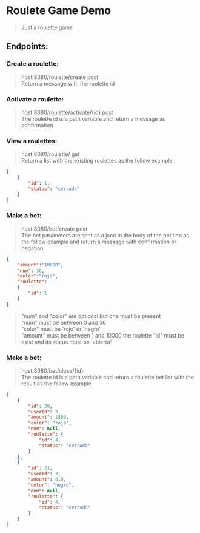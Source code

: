 # Roulete Game Demo
> Just a roulette game
## Endpoints:
### Create a roulette:
>host:8080/roulette/create  post      
>Return a message with the roulette id  
### Activate a roulette:
>host:8080/roulette/activate/{id}   post            
>The roulette id is a path variable and return a message as confirmation
### View a roulettes:
>host:8080/roulette/    get   
>Return a list with the existing roulettes as the follow example
```json
[
    {
        "id": 1,
        "status": "cerrada"
    }
]
```
### Make a bet:
>host:8080/bet/create  post  
>The bet parameters are sent as a json in the body of the petition as the follow example and return a message with confirmation or negation  
```json
{
    "amount":"10000",
    "num": 30,     
    "color":"rojo",  
    "roulette": 
    {
        "id": 1
    }
}
```
> "num" and "color" are optional but one must be present   
> "num" must be between 0 and 36  
> "color" must be 'rojo' or 'negro'  
> "amount" must be between 1 and 10000
> the roulette "id" must be exist and its status must be 'abierta'  
### Make a bet:
>host:8080/bet/close/{id}  
>The roulette id is a path variable and return a roulette bet list with the result as the follow example
```json
[
    {
        "id": 20,
        "userId": 3,
        "amount": 1800,
        "color": "rojo",
        "num": null,
        "roulette": {
            "id": 4,
            "status": "cerrada"
        }
    },
    {
        "id": 21,
        "userId": 3,
        "amount": 0.0,
        "color": "negro",
        "num": null,
        "roulette": {
            "id": 4,
            "status": "cerrada"
        }
    }
]
```
